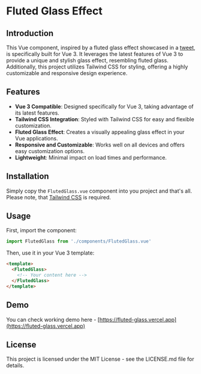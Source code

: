 # Fluted Glass Effect

## Introduction

This Vue component, inspired by a fluted glass effect showcased in a [tweet](https://twitter.com/arcinternet/status/1736782043202089154), is specifically built for Vue 3. It leverages the latest features of Vue 3 to provide a unique and stylish glass effect, resembling fluted glass. Additionally, this project utilizes Tailwind CSS for styling, offering a highly customizable and responsive design experience.


## Features

- **Vue 3 Compatible**: Designed specifically for Vue 3, taking advantage of its latest features.
- **Tailwind CSS Integration**: Styled with Tailwind CSS for easy and flexible customization.
- **Fluted Glass Effect**: Creates a visually appealing glass effect in your Vue applications.
- **Responsive and Customizable**: Works well on all devices and offers easy customization options.
- **Lightweight**: Minimal impact on load times and performance.


## Installation

Simply copy the `FlutedGlass.vue` component into you project and that's all. Please note, that [Tailwind CSS](https://tailwindcss.com) is required.

## Usage

First, import the component:

```js
import FlutedGlass from './components/FlutedGlass.vue'
```

Then, use it in your Vue 3 template:

```html
<template>
  <FlutedGlass>
    <!-- Your content here -->
  </FlutedGlass>
</template>
```

## Demo

You can check working demo here - [https://fluted-glass.vercel.app](https://fluted-glass.vercel.app)


## License

This project is licensed under the MIT License - see the LICENSE.md file for details.

